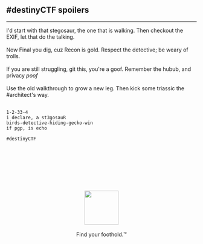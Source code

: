 <br answer="dr 4/2 rz 2/1"/><br />
<br destiny="otnu voidz ub vpsc aiq juudid" /><br />

## #destinyCTF spoilers
<hr />

I'd start with that stegosaur, the one that is walking. Then checkout the EXIF, let that do the talking.<br /><br />
Now Final you dig, cuz Recon is gold. Respect the detective; be weary of trolls.<br /><br />
If you are still struggling, git this, you're a goof. Remember the hubub, and privacy *poof*<br /><br />
Use the old walkthrough to grow a new leg. Then kick some triassic the #architect's way.<br /><br />

```
1-2-33-4
i declare, a st3gosauR
birds-detective-hiding-gecko-win 
if pgp, is echo

#destinyCTF
```
<br /><br /><br />
<br /><br /><br />

<p align="center">
  <a href="https://triassic.noshitsecurity.com"><img width="90" src="https://www.noshitsecurity.com/img/wasp.png"></a><br /><br />
  Find your foothold.™
</p>
